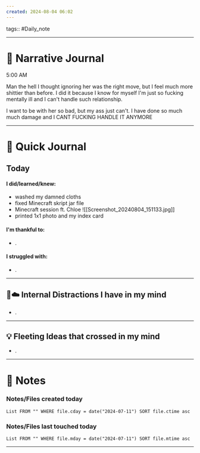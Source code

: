 ```yaml
---
created: 2024-08-04 06:02
---
```

tags:: #Daily_note

---
#  📝 Narrative Journal

5:00 AM

Man the hell I thought ignoring her was the right move, but I feel much more shittier than before. I did it because I know for myself I'm just so fucking mentally ill and I can't handle such relationship. 

I want to be with her so bad, but my ass just can't. I have done so much much damage and I CANT FUCKING HANDLE IT ANYMORE



---
# 📝 Quick Journal

## Today
#### I did/learned/knew:
- washed my damned cloths
- fixed Minecraft skript jar file
- Minecraft session ft. Chloe
![[Screenshot_20240804_151133.jpg]]
- printed 1x1 photo and my index card

#### I'm thankful to:
- .
#### I struggled with:
- .

---

## 🧠☁️ Internal Distractions I have in my mind
- . 

---

## 💡 Fleeting Ideas that crossed in my mind
- . 

---
# 📝 Notes

### Notes/Files created today
```dataview
List FROM "" WHERE file.cday = date("2024-07-11") SORT file.ctime asc
```

### Notes/Files last touched today
```dataview
List FROM "" WHERE file.mday = date("2024-07-11") SORT file.mtime asc
```

---